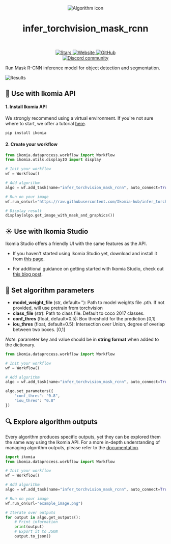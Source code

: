 <div align="center">
  <img src="https://raw.githubusercontent.com/Ikomia-hub/infer_torchvision_mask_rcnn/main/icons/pytorch-logo.png" alt="Algorithm icon">
  <h1 align="center">infer_torchvision_mask_rcnn</h1>
</div>
<br />
<p align="center">
    <a href="https://github.com/Ikomia-hub/infer_torchvision_mask_rcnn">
        <img alt="Stars" src="https://img.shields.io/github/stars/Ikomia-hub/infer_torchvision_mask_rcnn">
    </a>
    <a href="https://app.ikomia.ai/hub/">
        <img alt="Website" src="https://img.shields.io/website/http/app.ikomia.ai/en.svg?down_color=red&down_message=offline&up_message=online">
    </a>
    <a href="https://github.com/Ikomia-hub/infer_torchvision_mask_rcnn/blob/main/LICENSE.md">
        <img alt="GitHub" src="https://img.shields.io/github/license/Ikomia-hub/infer_torchvision_mask_rcnn.svg?color=blue">
    </a>    
    <br>
    <a href="https://discord.com/invite/82Tnw9UGGc">
        <img alt="Discord community" src="https://img.shields.io/badge/Discord-white?style=social&logo=discord">
    </a> 
</p>

Run Mask R-CNN inference model for object detection and segmentation.

![Results](https://raw.githubusercontent.com/Ikomia-hub/infer_torchvision_mask_rcnn/feat/new_readme/icons/results.jpg)

## :rocket: Use with Ikomia API

#### 1. Install Ikomia API

We strongly recommend using a virtual environment. If you're not sure where to start, we offer a tutorial [here](https://www.ikomia.ai/blog/a-step-by-step-guide-to-creating-virtual-environments-in-python).

```sh
pip install ikomia
```

#### 2. Create your workflow


```python
from ikomia.dataprocess.workflow import Workflow
from ikomia.utils.displayIO import display

# Init your workflow
wf = Workflow()

# Add algorithm
algo = wf.add_task(name="infer_torchvision_mask_rcnn", auto_connect=True)

# Run on your image
wf.run_on(url="https://raw.githubusercontent.com/Ikomia-hub/infer_torchvision_mask_rcnn/feat/new_readme/icons/example.jpg")

# Display result
display(algo.get_image_with_mask_and_graphics())
```

## :sunny: Use with Ikomia Studio

Ikomia Studio offers a friendly UI with the same features as the API.

- If you haven't started using Ikomia Studio yet, download and install it from [this page](https://www.ikomia.ai/studio).

- For additional guidance on getting started with Ikomia Studio, check out [this blog post](https://www.ikomia.ai/blog/how-to-get-started-with-ikomia-studio).

## :pencil: Set algorithm parameters

- **model_weight_file** (str, default=''): Path to model weights file .pth. If not provided, will use pretrain from torchvision
- **class_file** (str): Path to class file. Default to coco 2017 classes.
- **conf_thres** (float, default=0.5): Box threshold for the prediction [0,1]
- **iou_thres** (float, default=0.5): Intersection over Union, degree of overlap between two boxes. [0,1]

*Note*: parameter key and value should be in **string format** when added to the dictionary.

```python
from ikomia.dataprocess.workflow import Workflow

# Init your workflow
wf = Workflow()

# Add algorithm
algo = wf.add_task(name="infer_torchvision_mask_rcnn", auto_connect=True)

algo.set_parameters({
    "conf_thres": "0.8",
    "iou_thres": "0.8"
})

```

## :mag: Explore algorithm outputs

Every algorithm produces specific outputs, yet they can be explored them the same way using the Ikomia API. For a more in-depth understanding of managing algorithm outputs, please refer to the [documentation](https://ikomia-dev.github.io/python-api-documentation/advanced_guide/IO_management.html).

```python
import ikomia
from ikomia.dataprocess.workflow import Workflow

# Init your workflow
wf = Workflow()

# Add algorithm
algo = wf.add_task(name="infer_torchvision_mask_rcnn", auto_connect=True)

# Run on your image  
wf.run_on(url="example_image.png")

# Iterate over outputs
for output in algo.get_outputs():
    # Print information
    print(output)
    # Export it to JSON
    output.to_json()
```
